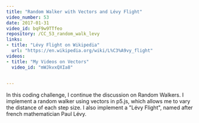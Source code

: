 ```yaml
---
title: "Random Walker with Vectors and Lévy Flight"
video_number: 53
date: 2017-01-31
video_id: bqF9w9TTfeo
repository: /CC_53_random_walk_levy
links:
- title: "Lévy Flight on Wikipedia"  
  url: "https://en.wikipedia.org/wiki/L%C3%A9vy_flight"
videos:
- title: "My Videos on Vectors"  
  video_id: "mWJkvxQXIa8"

  
---
```


In this coding challenge, I continue the discussion on Random Walkers.  I implement a random walker using vectors in p5.js, which allows me to vary the distance of each step size. I also implement a "Lévy Flight", named after french mathematician Paul Lévy.

